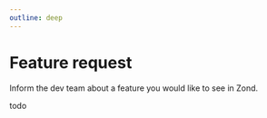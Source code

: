 ```yaml
---
outline: deep
---
```


# Feature request

Inform the dev team about a feature you would like to see in Zond.

todo
